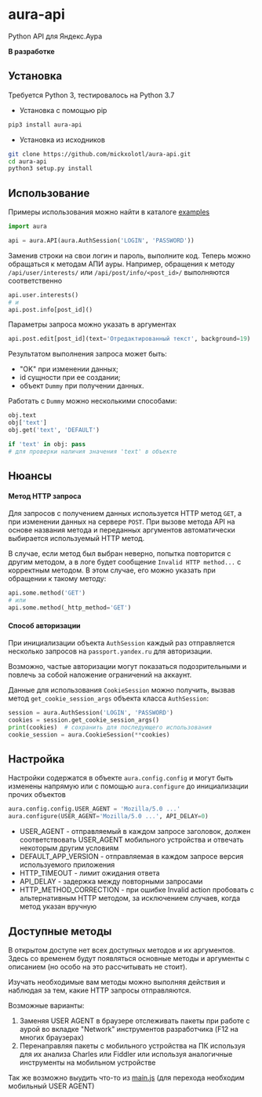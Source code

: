 # aura-api

Python API для Яндекс.Аура

**В разработке**


## Установка
Требуется Python 3, тестировалось на Python 3.7

* Установка с помощью pip
```bash
pip3 install aura-api
```

* Установка из исходников
```bash
git clone https://github.com/mickxolotl/aura-api.git
cd aura-api
python3 setup.py install
```

## Использование

Примеры использования можно найти в каталоге [examples](https://github.com/mickxolotl/aura-api/tree/master/examples)

```python
import aura

api = aura.API(aura.AuthSession('LOGIN', 'PASSWORD'))
```

Заменив строки на свои логин и пароль, выполните код.
Теперь можно обращаться к методам АПИ ауры.
Например, обращения к методу `/api/user/interests/` или `/api/post/info/<post_id>/` выполняются соответственно
```python
api.user.interests()
# и
api.post.info[post_id]()
```

Параметры запроса можно указать в аргументах
```python
api.post.edit[post_id](text='Отредактированный текст', background=19)
```

Результатом выполнения запроса может быть:
* "OK" при изменении данных;
* id сущности при ее создании;
* объект `Dummy` при получении данных.

Работать с `Dummy` можно несколькими способами:
```python
obj.text
obj['text']
obj.get('text', 'DEFAULT')

if 'text' in obj: pass
# для проверки наличия значения 'text' в объекте
```

## Нюансы

#### Метод HTTP запроса
Для запросов с получением данных используется HTTP метод `GET`, а при изменении данных на сервере `POST`.
При вызове метода API на основе названия метода и переданных аргументов автоматически выбирается
используемый HTTP метод.

В случае, если метод был выбран неверно, попытка повторится с другим методом, 
а в логе будет сообщение `Invalid HTTP method...` с корректным методом.
В этом случае, его можно указать при обращении к такому методу:
```python
api.some.method('GET')
# или
api.some.method(_http_method='GET')
```

#### Способ авторизации
При инициализации объекта `AuthSession` каждый раз отправляется несколько запросов
на `passport.yandex.ru` для авторизации.

Возможно, частые авторизации могут показаться подозрительными и повлечь за собой
наложение ограничений на аккаунт.

Данные для использования `CookieSession` можно получить, вызвав метод `get_cookie_session_args` 
объекта класса `AuthSession`:

```python
session = aura.AuthSession('LOGIN', 'PASSWORD')
cookies = session.get_cookie_session_args()
print(cookies)  # сохранить для последующего использования
cookie_session = aura.CookieSession(**cookies)
```

## Настройка
Настройки содержатся в объекте `aura.config.config` и могут быть 
изменены напрямую или с помощью `aura.configure` до инициализации прочих объектов
```python
aura.config.config.USER_AGENT = 'Mozilla/5.0 ...'
aura.configure(USER_AGENT='Mozilla/5.0 ...', API_DELAY=0)
```
* USER_AGENT - отправляемый в каждом запросе заголовок, должен соответствовать USER_AGENT 
мобильного устройства и отвечать некоторым другим условиям
* DEFAULT_APP_VERSION - отправляемая в каждом запросе версия используемого приложения 
* HTTP_TIMEOUT - лимит ожидания ответа
* API_DELAY - задержка между повторными запросами
* HTTP_METHOD_CORRECTION - при ошибке Invalid action пробовать с альтернативным HTTP методом,
 за исключением случаев, когда метод указан вручную

## Доступные методы
В открытом доступе нет всех доступных методов и их аргументов.
Здесь со временем будут появляться основные методы и аргументы с описанием 
(но особо на это рассчитывать не стоит).

Изучать необходимые вам методы можно выполняя действия и наблюдая за тем, какие HTTP запросы 
отправляются.

Возможные варианты:
1. Заменяя USER AGENT в браузере отслеживать пакеты при работе с аурой во вкладке "Network" инструментов разработчика
(F12 на многих браузерах)
2. Перенаправляя пакеты с мобильного устройства на ПК используя для их анализа Charles или Fiddler или используя
аналогичные инструменты на мобильном устройстве

Так же возможно выудить что-то из [main.js](https://yandex.ru/aura/static/js/main.8863655d.js) (для перехода 
необходим мобильный USER AGENT)

